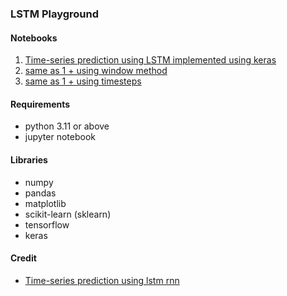 ### LSTM Playground

#### Notebooks

1. [Time-series prediction using LSTM implemented using keras](./src/LSTM_with_keras.ipynb)
2. [same as 1 + using window method](./src/LSTM_with_keras_window_input.ipynb)
3. [same as 1 + using timesteps](./src/LSTM_with_keras_window_input.ipynb)

#### Requirements

- python 3.11 or above
- jupyter notebook

#### Libraries

- numpy
- pandas
- matplotlib
- scikit-learn (sklearn)
- tensorflow
- keras

#### Credit

- [Time-series prediction using lstm rnn](https://machinelearningmastery.com/time-series-prediction-lstm-recurrent-neural-networks-python-keras/)